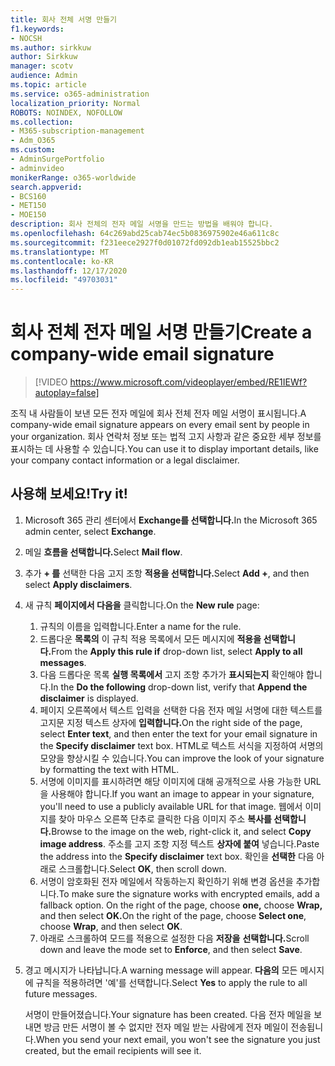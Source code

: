 ```yaml
---
title: 회사 전체 서명 만들기
f1.keywords:
- NOCSH
ms.author: sirkkuw
author: Sirkkuw
manager: scotv
audience: Admin
ms.topic: article
ms.service: o365-administration
localization_priority: Normal
ROBOTS: NOINDEX, NOFOLLOW
ms.collection:
- M365-subscription-management
- Adm_O365
ms.custom:
- AdminSurgePortfolio
- adminvideo
monikerRange: o365-worldwide
search.appverid:
- BCS160
- MET150
- MOE150
description: 회사 전체의 전자 메일 서명을 만드는 방법을 배워야 합니다.
ms.openlocfilehash: 64c269abd25cab74ec5b0836975902e46a611c8c
ms.sourcegitcommit: f231eece2927f0d01072fd092db1eab15525bbc2
ms.translationtype: MT
ms.contentlocale: ko-KR
ms.lasthandoff: 12/17/2020
ms.locfileid: "49703031"
---
```

# <a name="create-a-company-wide-email-signature"></a><span data-ttu-id="8f066-103">회사 전체 전자 메일 서명 만들기</span><span class="sxs-lookup"><span data-stu-id="8f066-103">Create a company-wide email signature</span></span>

> [!VIDEO https://www.microsoft.com/videoplayer/embed/RE1IEWf?autoplay=false]

<span data-ttu-id="8f066-104">조직 내 사람들이 보낸 모든 전자 메일에 회사 전체 전자 메일 서명이 표시됩니다.</span><span class="sxs-lookup"><span data-stu-id="8f066-104">A company-wide email signature appears on every email sent by people in your organization.</span></span> <span data-ttu-id="8f066-105">회사 연락처 정보 또는 법적 고지 사항과 같은 중요한 세부 정보를 표시하는 데 사용할 수 있습니다.</span><span class="sxs-lookup"><span data-stu-id="8f066-105">You can use it to display important details, like your company contact information or a legal disclaimer.</span></span> 

## <a name="try-it"></a><span data-ttu-id="8f066-106">사용해 보세요!</span><span class="sxs-lookup"><span data-stu-id="8f066-106">Try it!</span></span>

1. <span data-ttu-id="8f066-107">Microsoft 365 관리 센터에서 **Exchange를 선택합니다.**</span><span class="sxs-lookup"><span data-stu-id="8f066-107">In the Microsoft 365 admin center, select **Exchange**.</span></span>
1. <span data-ttu-id="8f066-108">메일 **흐름을 선택합니다.**</span><span class="sxs-lookup"><span data-stu-id="8f066-108">Select **Mail flow**.</span></span>
1. <span data-ttu-id="8f066-109">추가 **+ 를** 선택한 다음 고지 조항 **적용을 선택합니다.**</span><span class="sxs-lookup"><span data-stu-id="8f066-109">Select **Add +**, and then select **Apply disclaimers**.</span></span>
1. <span data-ttu-id="8f066-110">새 규칙 **페이지에서 다음을** 클릭합니다.</span><span class="sxs-lookup"><span data-stu-id="8f066-110">On the **New rule** page:</span></span>
    1. <span data-ttu-id="8f066-111">규칙의 이름을 입력합니다.</span><span class="sxs-lookup"><span data-stu-id="8f066-111">Enter a name for the rule.</span></span>
    1. <span data-ttu-id="8f066-112">드롭다운 **목록의** 이 규칙 적용 목록에서 모든 메시지에 **적용을 선택합니다.**</span><span class="sxs-lookup"><span data-stu-id="8f066-112">From the **Apply this rule if** drop-down list, select **Apply to all messages**.</span></span>
    1. <span data-ttu-id="8f066-113">다음 드롭다운 목록 **실행 목록에서** 고지 조항 추가가 **표시되는지** 확인해야 합니다.</span><span class="sxs-lookup"><span data-stu-id="8f066-113">In the **Do the following** drop-down list, verify that **Append the disclaimer** is displayed.</span></span>
    1. <span data-ttu-id="8f066-114">페이지 오른쪽에서 텍스트 입력을 선택한 다음 전자 메일 서명에 대한 텍스트를 고지문 지정 텍스트 상자에 **입력합니다.**</span><span class="sxs-lookup"><span data-stu-id="8f066-114">On the right side of the page, select **Enter text**, and then enter the text for your email signature in the **Specify disclaimer** text box.</span></span> <span data-ttu-id="8f066-115">HTML로 텍스트 서식을 지정하여 서명의 모양을 향상시킬 수 있습니다.</span><span class="sxs-lookup"><span data-stu-id="8f066-115">You can improve the look of your signature by formatting the text with HTML.</span></span>
    1. <span data-ttu-id="8f066-116">서명에 이미지를 표시하려면 해당 이미지에 대해 공개적으로 사용 가능한 URL을 사용해야 합니다.</span><span class="sxs-lookup"><span data-stu-id="8f066-116">If you want an image to appear in your signature, you'll need to use a publicly available URL for that image.</span></span> <span data-ttu-id="8f066-117">웹에서 이미지를 찾아 마우스 오른쪽 단추로 클릭한 다음 이미지 주소 **복사를 선택합니다.**</span><span class="sxs-lookup"><span data-stu-id="8f066-117">Browse to the image on the web, right-click it, and select **Copy image address**.</span></span> <span data-ttu-id="8f066-118">주소를 고지 조항 지정 텍스트 **상자에 붙여** 넣습니다.</span><span class="sxs-lookup"><span data-stu-id="8f066-118">Paste the address into the **Specify disclaimer** text box.</span></span> <span data-ttu-id="8f066-119">확인을 **선택한** 다음 아래로 스크롤합니다.</span><span class="sxs-lookup"><span data-stu-id="8f066-119">Select **OK**, then scroll down.</span></span>
    1. <span data-ttu-id="8f066-120">서명이 암호화된 전자 메일에서 작동하는지 확인하기 위해 변경 옵션을 추가합니다.</span><span class="sxs-lookup"><span data-stu-id="8f066-120">To make sure the signature works with encrypted emails, add a fallback option.</span></span> <span data-ttu-id="8f066-121">On the right of the page, choose **one,** choose **Wrap,** and then select **OK.**</span><span class="sxs-lookup"><span data-stu-id="8f066-121">On the right of the page, choose **Select one**, choose **Wrap**, and then select **OK**.</span></span>
    1. <span data-ttu-id="8f066-122">아래로 스크롤하여 모드를 적용으로 설정한 다음 **저장을** **선택합니다.**</span><span class="sxs-lookup"><span data-stu-id="8f066-122">Scroll down and leave the mode set to **Enforce**, and then select **Save**.</span></span>
1. <span data-ttu-id="8f066-123">경고 메시지가 나타납니다.</span><span class="sxs-lookup"><span data-stu-id="8f066-123">A warning message will appear.</span></span> <span data-ttu-id="8f066-124">**다음의** 모든 메시지에 규칙을 적용하려면 '예'를 선택합니다.</span><span class="sxs-lookup"><span data-stu-id="8f066-124">Select **Yes** to apply the rule to all future messages.</span></span>

    <span data-ttu-id="8f066-125">서명이 만들어졌습니다.</span><span class="sxs-lookup"><span data-stu-id="8f066-125">Your signature has been created.</span></span> <span data-ttu-id="8f066-126">다음 전자 메일을 보내면 방금 만든 서명이 볼 수 없지만 전자 메일 받는 사람에게 전자 메일이 전송됩니다.</span><span class="sxs-lookup"><span data-stu-id="8f066-126">When you send your next email, you won't see the signature you just created, but the email recipients will see it.</span></span>